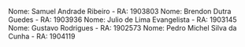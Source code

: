 Nome: Samuel Andrade Ribeiro - RA: 1903803
Nome: Brendon Dutra Guedes - RA: 1903936
Nome: Julio de Lima Evangelista - RA: 1903145
Nome: Gustavo Rodrigues - RA: 1902573
Nome: Pedro Michel Silva da Cunha - RA: 1904119
